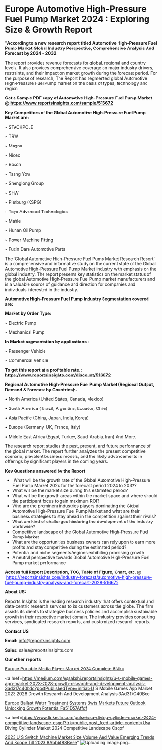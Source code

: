 # Europe Automotive High-Pressure Fuel Pump Market 2024 : Exploring Size & Growth Report

"<strong>According to a new research report titled Automotive High-Pressure Fuel Pump Market Global Industry Perspective, Comprehensive Analysis And Forecast by 2024 – 2032</strong>

The report provides revenue forecasts for global, regional and country levels. It also provides comprehensive coverage on major industry drivers, restraints, and their impact on market growth during the forecast period. For the purpose of research, The Report has segmented global Automotive High-Pressure Fuel Pump market on the basis of types, technology and region

<strong>Get a Sample PDF copy of Automotive High-Pressure Fuel Pump Market </strong><strong>@<a href=https://www.reportsinsights.com/sample/516672 style=color:#0000ff;> https://www.reportsinsights.com/sample/516672</a></strong></font>

<strong>Key Competitors of the Global Automotive High-Pressure Fuel Pump Market are:</strong>

‣ STACKPOLE

‣ TRW

‣ Magna

‣ Nidec

‣ Bosch

‣ Tsang Yow

‣ Shenglong Group

‣ SHW

‣ Pierburg (KSPG)

‣ Toyo Advanced Technologies

‣ Mahle

‣ Hunan Oil Pump

‣ Power Machine Fitting

‣ Fuxin Dare Automotive Parts

The ‘Global Automotive High-Pressure Fuel Pump Market Research Report’ is a comprehensive and informative study on the current state of the Global Automotive High-Pressure Fuel Pump Market industry with emphasis on the global industry. The report presents key statistics on the market status of the global Automotive High-Pressure Fuel Pump market manufacturers and is a valuable source of guidance and direction for companies and individuals interested in the industry.

<strong>Automotive High-Pressure Fuel Pump Industry Segmentation covered are:</strong>

<strong>Market by Order Type: </strong>

‣ Electric Pump

‣ Mechanical Pump

<strong>In Market segmentation by applications :</strong>

‣ Passenger Vehicle

‣ Commercial Vehicle

<strong>To get this report at a profitable rate.: <a href=https://www.reportsinsights.com/discount/516672 style=color:#0000ff;>https://www.reportsinsights.com/discount/516672</a></strong></font>

<strong>Regional Automotive High-Pressure Fuel Pump Market (Regional Output, Demand &amp; Forecast by Countries):-</strong>

• North America (United States, Canada, Mexico)

• South America ( Brazil, Argentina, Ecuador, Chile)

• Asia Pacific (China, Japan, India, Korea)

• Europe (Germany, UK, France, Italy)

• Middle East Africa (Egypt, Turkey, Saudi Arabia, Iran) And More.

The research report studies the past, present, and future performance of the global market. The report further analyzes the present competitive scenario, prevalent business models, and the likely advancements in offerings by significant players in the coming years.

<strong>Key Questions answered by the Report</strong>
<ul>
  <li> What will be the growth rate of the Global Automotive High-Pressure Fuel Pump Market 2024 for the forecast period 2024 to 2032?</li>
  <li>What will be the market size during this estimated period?</li>
  <li>What will be the growth areas within the market space and where should the participant focus to gain maximum ROI?</li>
  <li>Who are the prominent industries players dominating the Global Automotive High-Pressure Fuel Pump Market and what are their business strategies to stay ahead in the competition against their rivals?</li>
  <li>What are kind of challenges hindering the development of the industry worldwide?</li>
  <li>Competitive landscape of the Global Automotive High-Pressure Fuel Pump Market</li>
  <li>What are the opportunities business owners can rely upon to earn more profits and stay competitive during the estimated period?</li>
  <li>Potential and niche segments/regions exhibiting promising growth</li>
  <li>A neutral perspective towards Global Automotive High-Pressure Fuel Pump market performance</li>
</ul>
<strong>Access full Report Description, TOC, Table of Figure, Chart, etc. </strong>@  <a href=https://reportsinsights.com/industry-forecast/automotive-high-pressure-fuel-pump-industry-analysis-and-forecast-2028-516672 style=color:#0000ff;>https://reportsinsights.com/industry-forecast/automotive-high-pressure-fuel-pump-industry-analysis-and-forecast-2028-516672</a></font>

<strong><strong>About US</strong>:</strong>

Reports Insights is the leading research industry that offers contextual and data-centric research services to its customers across the globe. The firm assists its clients to strategize business policies and accomplish sustainable growth in their respective market domain. The industry provides consulting services, syndicated research reports, and customized research reports.

<strong>Contact US:</strong>

<p class=""""><b>Email:</b> <a href=mailto:info@reportsinsights.com>info@reportsinsights.com</a></p>
<p class=""""><b>Sales:</b> <a href=mailto:sales@reportsinsights.com>sales@reportsinsights.com</a></p>

<strong>Our other reports</strong>

<a href=https://www.linkedin.com/pulse/europe-portable-media-player-market-2024-complete-8nlkc/>Europe Portable Media Player Market 2024 Complete 8Nlkc</a>

<a href=https://medium.com/@sakshi.reportsinsights/u-s-mobile-games-app-market-2023-2028-growth-research-and-development-analysis-3ad317c40bdc?postPublishedType=initial>U S Mobile Games App Market 2023 2028 Growth Research And Development Analysis 3Ad317C40Bdc</a>

<a href=https://medium.com/@akitotamura255/europe-ballast-water-treatment-systems-bwts-markets-future-outlook-unlocking-growth-potential-fa51d57affdf>Europe Ballast Water Treatment Systems Bwts Markets Future Outlook Unlocking Growth Potential Fa51D57Affdf</a>

<a href=https://www.linkedin.com/pulse/usa-diving-cylinder-market-2024-competitive-landscape-csqof?trk=public_post_feed-article-content>Usa Diving Cylinder Market 2024 Competitive Landscape Csqof</a>

<a href=https://medium.com/@leo785692/2023-u-s-switch-machine-market-size-volume-and-value-emerging-trends-and-scope-till-2028-8abbbf88beee>2023 U S Switch Machine Market Size Volume And Value Emerging Trends And Scope Till 2028 8Abbbf88Beee</a>"
![Uploading image.png…]()
